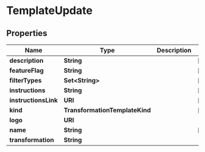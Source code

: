 

# TemplateUpdate


## Properties

Name | Type | Description | Notes
------------ | ------------- | ------------- | -------------
**description** | **String** |  |  [optional]
**featureFlag** | **String** |  |  [optional]
**filterTypes** | **Set&lt;String&gt;** |  |  [optional]
**instructions** | **String** |  |  [optional]
**instructionsLink** | **URI** |  |  [optional]
**kind** | **TransformationTemplateKind** |  |  [optional]
**logo** | **URI** |  | 
**name** | **String** |  |  [optional]
**transformation** | **String** |  | 



